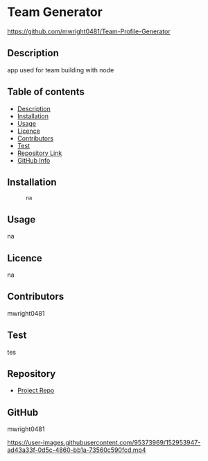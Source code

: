 
  # **Team Generator**
  
  https://github.com/mwright0481/Team-Profile-Generator
  
  ## Description 
  
  app used for team building with node
  
  ## Table of contents
  
  - [Description](#Description)
  - [Installation](#Installation)
  - [Usage](#Usage)
  - [Licence](#Licence)
  - [Contributors](#Contributors)
  - [Test](#Test)
  - [Repository Link](#Repository)
  - [GitHub Info](#GitHub) 
  
  
  
  ## Installation
  
          na
  
  ## Usage
  
  na
  
  ## Licence
  
  na
  
  ## Contributors
  
  mwright0481
  
  ## Test
  
  tes
  
  
  ## Repository
  
  - [Project Repo](https://github.com/mwright0481/Team-Profile-Generator)
  
  ## GitHub
  
 mwright0481

https://user-images.githubusercontent.com/95373969/152953947-ad43a33f-0d5c-4860-bb1a-73560c590fcd.mp4

